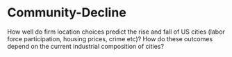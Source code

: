 # Community-Decline
How well do firm location choices predict the rise and fall of US cities (labor force participation, housing prices, crime etc)? How do these outcomes depend on the current industrial composition of cities?
